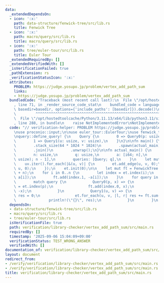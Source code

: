 ```yaml
---
data:
  _extendedDependsOn:
  - icon: ':x:'
    path: data-structure/fenwick-tree/src/lib.rs
    title: Fenwick Tree
  - icon: ':x:'
    path: macro/query/src/lib.rs
    title: macro/query/src/lib.rs
  - icon: ':x:'
    path: tree/euler-tour/src/lib.rs
    title: Euler Tour
  _extendedRequiredBy: []
  _extendedVerifiedWith: []
  _isVerificationFailed: true
  _pathExtension: rs
  _verificationStatusIcon: ':x:'
  attributes:
    PROBLEM: https://judge.yosupo.jp/problem/vertex_add_path_sum
    links:
    - https://judge.yosupo.jp/problem/vertex_add_path_sum
  bundledCode: "Traceback (most recent call last):\n  File \"/opt/hostedtoolcache/Python/3.11.13/x64/lib/python3.11/site-packages/onlinejudge_verify/documentation/build.py\"\
    , line 71, in _render_source_code_stat\n    bundled_code = language.bundle(stat.path,\
    \ basedir=basedir, options={'include_paths': [basedir]}).decode()\n          \
    \         ^^^^^^^^^^^^^^^^^^^^^^^^^^^^^^^^^^^^^^^^^^^^^^^^^^^^^^^^^^^^^^^^^^^^^^^^^^^^^^^^^\n\
    \  File \"/opt/hostedtoolcache/Python/3.11.13/x64/lib/python3.11/site-packages/onlinejudge_verify/languages/rust.py\"\
    , line 288, in bundle\n    raise NotImplementedError\nNotImplementedError\n"
  code: "// verification-helper: PROBLEM https://judge.yosupo.jp/problem/vertex_add_path_sum\n\
    \nuse proconio::input;\n\nuse euler_tour::EulerTour;\nuse fenwick_tree::FenwickTree;\n\
    \nquery::define_query! {\n    Query {\n        0 => Query0(p: usize, x: i64),\n\
    \        1 => Query1(u: usize, v: usize),\n    }\n}\n\nfn main() {\n    std::thread::Builder::new()\n\
    \        .stack_size(64 * 1024 * 1024)\n        .spawn(actual_main)\n        .unwrap()\n\
    \        .join()\n        .unwrap();\n}\n\nfn actual_main() {\n    input! {\n\
    \        n: usize,\n        q: usize,\n        a: [i64; n],\n        uv: [(usize,\
    \ usize); n - 1],\n        queries: [Query; q],\n    }\n    let mut et = EulerTour::<usize>::new(n);\n\
    \    uv.iter().for_each(|&(u, v)| {\n        et.add_edge(u, v, 0);\n        et.add_edge(v,\
    \ u, 0);\n    });\n    et.init(0);\n\n    let mut ft = FenwickTree::<i64>::new(n\
    \ + n);\n    for i in 0..n {\n        let index = et.index(i);\n        ft.add(index.0,\
    \ a[i]);\n        ft.add(index.1, -a[i]);\n    }\n    for query in queries {\n\
    \        match query {\n            Query0(p, x) => {\n                let index\
    \ = et.index(p);\n                ft.add(index.0, x);\n                ft.add(index.1,\
    \ -x);\n            }\n            Query1(u, v) => {\n                let mut\
    \ res = 0;\n                et.for_each(u, v, |l, r| res += ft.sum(l, r));\n \
    \               println!(\"{}\", res);\n            }\n        }\n    }\n}\n"
  dependsOn:
  - data-structure/fenwick-tree/src/lib.rs
  - macro/query/src/lib.rs
  - tree/euler-tour/src/lib.rs
  isVerificationFile: true
  path: verification/library-checker/vertex_add_path_sum/src/main.rs
  requiredBy: []
  timestamp: '2025-09-06 15:04:09+09:00'
  verificationStatus: TEST_WRONG_ANSWER
  verifiedWith: []
documentation_of: verification/library-checker/vertex_add_path_sum/src/main.rs
layout: document
redirect_from:
- /verify/verification/library-checker/vertex_add_path_sum/src/main.rs
- /verify/verification/library-checker/vertex_add_path_sum/src/main.rs.html
title: verification/library-checker/vertex_add_path_sum/src/main.rs
---
```

